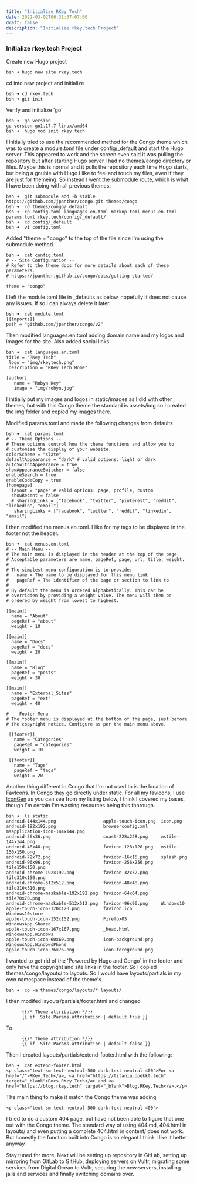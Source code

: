 ```yaml
---
title: "Initialize RKey Tech"
date: 2022-03-02T06:31:37-07:00
draft: false
description: "Initialize rkey.tech Project"
---
```

### Initialize rkey.tech Project

Create new Hugo project
```
bsh ➜ hugo new site rkey.tech
```
cd into new project and initialize
```
bsh ➜ cd rkey.tech
bsh ➜ git init
```
Verify and initialize 'go'
```
bsh ➜  go version
go version go1.17.7 linux/amd64
bsh ➜  hugo mod init rkey.tech
```
I initially tried to use the recommended method for the Congo theme which was to create a module.toml file under config/_default and start the Hugo server. This appeared to work and the screen even said it was pulling the repository but after starting Hugo server I had no themes/congo directory or files. Maybe this is normal and it pulls the repository each time Hugo starts, but being a gnubie with Hugo I like to feel and touch my files, even if they are just for themeing. So instead I went the submodule route, which is what I have been doing with all previous themes.

```
bsh ➜  git submodule add -b stable https://github.com/jpanther/congo.git themes/congo
bsh ➜  cd themes/congo/_default
bsh ➜  cp config.toml languages.en.toml markup.toml menus.en.toml params.toml rkey.tech/config/_default/
bsh ➜  cd config/_default
bsh ➜  vi config.toml
```
Added "theme = "congo" to the top of the file since I'm using the submodule method. 
```
bsh ➜  cat config.toml 
# -- Site Configuration --
# Refer to the theme docs for more details about each of these parameters.
# https://jpanther.github.io/congo/docs/getting-started/

theme = "congo"
```

I left the module.toml file in _defaults as below, hopefully it does not cause any issues. If so I can always delete it later.
```
bsh ➜  cat module.toml 
[[imports]]
path = "github.com/jpanther/congo/v2"
```
Then modified languages.en.toml adding domain name and my logos and images for the site.  Also added social links. 
```
bsh ➜  cat languages.en.toml 
title = "RKey Tech"
 logo = "img/rkeytech.png"
 description = "RKey Tech Home"

[author]
   name = "Robyn Key"
   image = "img/robyn.jpg"
```
I initially put my images and logos in static/images as I did with other themes, but with this Congo theme the standard is assets/img so I created the img folder and copied my images there. 

Modified params.toml and made the following changes from defaults
```
bsh ➜  cat params.toml 
# -- Theme Options --
# These options control how the theme functions and allow you to
# customise the display of your website.
colorScheme = "slate"
defaultAppearance = "dark" # valid options: light or dark
autoSwitchAppearance = true
showAppearanceSwitcher = false
enableSearch = true
enableCodeCopy = true
[homepage]
  layout = "page" # valid options: page, profile, custom
  showRecent = false
  # sharingLinks = ["facebook", "twitter", "pinterest", "reddit", "linkedin", "email"]
   sharingLinks = ["facebook", "twitter", "reddit", "linkedin", "email"]
```
I then modified the menus.en.toml. I like for my tags to be displayed in the footer not the header. 
```
bsh ➜  cat menus.en.toml 
# -- Main Menu --
# The main menu is displayed in the header at the top of the page.
# Acceptable parameters are name, pageRef, page, url, title, weight.
# 
# The simplest menu configuration is to provide:
#   name = The name to be displayed for this menu link
#   pageRef = The identifier of the page or section to link to
#
# By default the menu is ordered alphabetically. This can be
# overridden by providing a weight value. The menu will then be
# ordered by weight from lowest to highest.

[[main]]
  name = "About"
  pageRef = "about"
  weight = 10

[[main]]
  name = "Docs"
  pageRef = "docs"
  weight = 20

[[main]]
  name = "Blog"
  pageRef = "posts"
  weight = 30

[[main]]
  name = "External_Sites"
  pageRef = "ext"
  weight = 40

# -- Footer Menu --
# The footer menu is displayed at the bottom of the page, just before
# the copyright notice. Configure as per the main menu above.

 [[footer]]
   name = "Categories"
   pageRef = "categories"
   weight = 10

 [[footer]]
   name = "Tags"
   pageRef = "tags"
   weight = 20
```
Another thing different in Congo that I'm not used to is the location of FavIcons.  In Congo they go directly under static. For all my favicons, I use <a href="https://cthedot.de/icongen/" target="_blank">IconGen</a> as you can see from my listing below, I think I covered my bases, though I'm certain I'm wasting resources being this thorough. 
```
bsh ➜  ls static
android-144x144.png                  apple-touch-icon.png  icon.png
android-192x192.png                  browserconfig.xml     msapplication-icon-144x144.png
android-36x36.png                    coast-228x228.png     mstile-144x144.png
android-48x48.png                    favicon-128x128.png   mstile-150x150.png
android-72x72.png                    favicon-16x16.png     splash.png
android-96x96.png                    favicon-256x256.png   tile150x150.png
android-chrome-192x192.png           favicon-32x32.png     tile310x150.png
android-chrome-512x512.png           favicon-48x48.png     tile310x310.png
android-chrome-maskable-192x192.png  favicon-64x64.png     tile70x70.png
android-chrome-maskable-512x512.png  favicon-96x96.png     Windows10
apple-touch-icon-120x120.png         favicon.ico           Windows10store
apple-touch-icon-152x152.png         FirefoxOS             WindowsApp.Shared
apple-touch-icon-167x167.png         _head.html            WindowsApp.Windows
apple-touch-icon-60x60.png           icon-background.png   WindowsApp.WindowsPhone
apple-touch-icon-76x76.png           icon-foreground.png
```
I wanted to get rid of the 'Powered by Hugo and Congo` in the footer and only have the copyright and site links in the footer.  So I copied themes/congo/layouts/ to layouts. So I would have layouts/partials in my own namespace instead of the theme's. 
```
bsh ➜  cp -a themes/congo/layouts/* layouts/
```
I then modifed layouts/partials/footer.html and changed
```
      {{/* Theme attribution */}}
      {{ if .Site.Params.attribution | default true }}
```
To
```
      {{/* Theme attribution */}}
      {{ if .Site.Params.attribution | default false }}
```
Then I created layouts/partials/extend-footer.html with the following:
```
bsh ➜  cat extend-footer.html 
<p class="text-sm text-neutral-500 dark:text-neutral-400">For <a href="/">RKey.Tech</a>, <a href="https://titania.opekkt.tech" target="_blank">Docs.RKey.Tech</a> and <a href="https://blog.rkey.tech" target="_blank">Blog.RKey.Tech</a>.</p> 
```
The main thing to make it match the Congo theme was adding 
```
<p class="text-sm text-neutral-500 dark:text-neutral-400">
```
I tried to do a custom 404 page, but have not been able to figure that one out with the Congo theme. The standard way of using 404.md, 404.html in layouts/ and even putting a complete 404.html in content/ does not work. But honestly the function built into Congo is so elegant I think I like it better anyway


Stay tuned for more. Next will be setting up repository in GitLab, setting up mirroring from GitLab to GitHub, deploying servers on Vultr, migrating some services from Digital Ocean to Vultr, securing the new servers, installing jails and services and finally switching domains over. 
